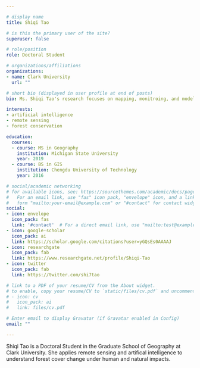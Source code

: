 ```yaml
---

# display name
title: Shiqi Tao

# is this the primary user of the site?
superuser: false

# role/position
role: Doctoral Student

# organizations/affiliations
organizations:
- name: Clark University
  url: ""

# short bio (displayed in user profile at end of posts)
bio: Ms. Shiqi Tao's research focuses on mapping, monitroing, and modeling forest dynamics with satellite observations. 

interests:
- artificial intelligence
- remote sensing
- forest conservation

education:
  courses:
  - course: MS in Geography
    institution: Michigan State University
    year: 2019
  - course: BS in GIS
    institution: Chengdu University of Technology
    year: 2016

# social/academic networking
# for available icons, see: https://sourcethemes.com/academic/docs/page-builder/#icons
#   For an email link, use "fas" icon pack, "envelope" icon, and a link in the
#   form "mailto:your-email@example.com" or "#contact" for contact widget.
social:
- icon: envelope
  icon_pack: fas
  link: '#contact'  # For a direct email link, use "mailto:test@example.org".
- icon: google-scholar
  icon_pack: ai
  link: https://scholar.google.com/citations?user=yGQsEs0AAAAJ
- icon: researchgate
  icon_pack: fab
  link: https://www.researchgate.net/profile/Shiqi-Tao
- icon: twitter
  icon_pack: fab
  link: https://twitter.com/shi7tao

# link to a PDF of your resume/CV from the About widget.
# to enable, copy your resume/CV to `static/files/cv.pdf` and uncomment the lines below.
# - icon: cv
#   icon_pack: ai
#   link: files/cv.pdf

# Enter email to display Gravatar (if Gravatar enabled in Config)
email: ""

---
```


Shiqi Tao is a Doctoral Student in the Graduate School of Geography at Clark University. 
She applies remote sensing and artifical intelligence to understand forest cover change under human and natural impacts.
